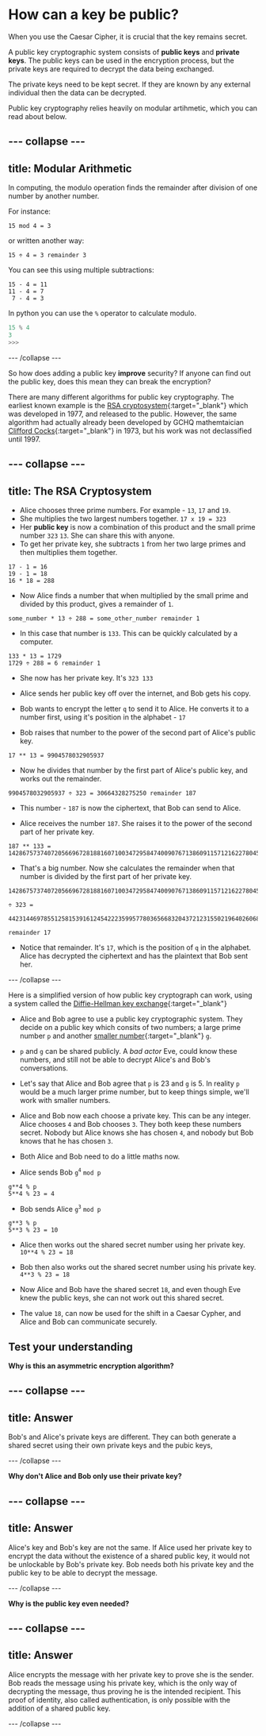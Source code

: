 # How can a key be public?

When you use the Caesar Cipher, it is crucial that the key remains secret.

A public key cryptographic system consists of **public keys** and **private keys**. The public keys can be used in the encryption process, but the private keys are required to decrypt the data being exchanged.

The private keys need to be kept secret. If they are known by any external individual then the data can be decrypted.

Public key cryptography relies heavily on modular artihmetic, which you can read about below.

--- collapse ---
---
title: Modular Arithmetic
---
In computing, the modulo operation finds the remainder after division of one number by another number.

For instance:

```
15 mod 4 = 3
```

or written another way:

```
15 ÷ 4 = 3 remainder 3
```

You can see this using multiple subtractions:

```
15 - 4 = 11
11 - 4 = 7
 7 - 4 = 3
``` 

In python you can use the `%` operator to calculate modulo.

```python
15 % 4
3
>>>
```
--- /collapse ---

So how does adding a public key __improve__ security? If anyone can find out the public key, does this mean they can break the encryption?

There are many different algorithms for public key cryptography. The earliest known example is the [RSA cryptosystem](https://en.wikipedia.org/wiki/RSA_(cryptosystem)){:target="_blank"} which was developed in 1977, and released to the public. However, the same algorithm had actually already been developed by GCHQ mathemtaician [Clifford Cocks](https://en.wikipedia.org/wiki/Clifford_Cocks){:target="_blank"} in 1973, but his work was not declassified until 1997.

--- collapse ---
---
title: The RSA Cryptosystem
---
- Alice chooses three prime numbers. For example - `13`, `17` and `19`.
- She multiplies the two largest numbers together. `17 x 19 = 323`
- Her **public key** is now a combination of this product and the small prime number `323` `13`. She can share this with anyone.
- To get her private key, she subtracts `1` from her two large primes and then multiplies them together.

```
17 - 1 = 16
19 - 1 = 18
16 * 18 = 288
```

- Now Alice finds a number that when multiplied by the small prime and divided by this product, gives a remainder of `1`.

```
some_number * 13 ÷ 288 = some_other_number remainder 1
```

- In this case that number is `133`. This can be quickly calculated by a computer.

```
133 * 13 = 1729
1729 ÷ 288 = 6 remainder 1
```

- She now has her private key. It's `323 133`

- Alice sends her public key off over the internet, and Bob gets his copy.

- Bob wants to encrypt the letter `q` to send it to Alice. He converts it to a number first, using it's position in the alphabet - `17`

- Bob raises that number to the power of the second part of Alice's public key.

```
17 ** 13 = 9904578032905937
```

- Now he divides that number by the first part of Alice's public key, and works out the remainder.

```
9904578032905937 ÷ 323 = 30664328275250 remainder 187
```

- This number - `187` is now the ciphertext, that Bob can send to Alice.

- Alice receives the number `187`. She raises it to the power of the second part of her private key.

```
187 ** 133 = 142867573740720566967281881607100347295847400907671386091157121622780454369129479664615460769905626347535899931271341842520680048730294079130102722601895364310787622375946501020768888839654428347116807175403923673347503784689653101030237682797486439417148026581600192839120518456938618487878401112343947
```

- That's a big number. Now she calculates the remainder when that number is divided by the first part of her private key.

```
142867573740720566967281881607100347295847400907671386091157121622780454369129479664615460769905626347535899931271341842520680048730294079130102722601895364310787622375946501020768888839654428347116807175403923673347503784689653101030237682797486439417148026581600192839120518456938618487878401112343947

÷ 323 = 

442314469785512581539161245422235995778036566832043721231550219640260682060418642693079682615153948474292406207252865372224104020193042907357701452102267201984216551240583474414661674655052564333398394342775448312722776663559110370250126302215824888785001731815323491471101026301914858467798032580608

remainder 17
```

- Notice that remainder. It's `17`, which is the position of `q` in the alphabet. Alice has decrypted the ciphertext and has the plaintext that Bob sent her.

--- /collapse ---

Here is a simplified version of how public key cryptograph can work, using a system called the [Diffie-Hellman key exchange](https://en.wikipedia.org/wiki/Diffie%E2%80%93Hellman_key_exchange){:target="_blank"}

- Alice and Bob agree to use a public key cryptographic system. They decide on a public key which consits of two numbers; a large prime number `p` and another [smaller number](https://en.wikipedia.org/wiki/Primitive_root_modulo_n){:target="_blank"} `g`.

- `p` and `g` can be shared publicly. A *bad actor* Eve, could know these numbers, and still not be able to decrypt Alice's and Bob's conversations.

- Let's say that Alice and Bob agree that `p` is 23 and `g` is 5. In reality `p` would be a much larger prime number, but to keep things simple, we'll work with smaller numbers.

- Alice and Bob now each choose a private key. This can be any integer. Alice chooses `4` and Bob chooses `3`. They both keep these numbers secret. Nobody but Alice knows she has chosen `4`, and nobody but Bob knows that he has chosen `3`.

- Both Alice and Bob need to do a little maths now.

- Alice sends Bob `g`<sup>`4`</sup> `mod p`

```
g**4 % p
5**4 % 23 = 4
```

- Bob sends Alice `g`<sup>`3`</sup> `mod p`

```
g**3 % p
5**3 % 23 = 10
```

- Alice then works out the shared secret number using her private key. `10**4 % 23 = 18`

- Bob then also works out the shared secret number using his private key. `4**3 % 23 = 18`

- Now Alice and Bob have the shared secret `18`, and even though Eve knew the public keys, she can not work out this shared secret.

- The value `18`, can now be used for the shift in a Caesar Cypher, and Alice and Bob can communicate securely.

## Test your understanding

**Why is this an asymmetric encryption algorithm?**

--- collapse ---
---
title: Answer
---

Bob's and Alice's private keys are different. They can both generate a shared secret using their own private keys and the pubic keys,

--- /collapse ---


**Why don't Alice and Bob only use their private key?**

--- collapse ---
---
title: Answer
---

Alice's key and Bob's key are not the same. If Alice used her private key to encrypt the data without the existence of a shared public key, it would not be unlockable by Bob's private key. Bob needs both his private key and the public key to be able to decrypt the message.

--- /collapse ---

**Why is the public key even needed?**

--- collapse ---
---
title: Answer
---
Alice encrypts the message with her private key to prove she is the sender. Bob reads the message using his private key, which is the only way of decrypting the message, thus proving he is the intended recipient. This proof of identity, also called authentication, is only possible with the addition of a shared public key.

--- /collapse ---
